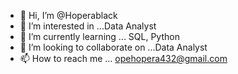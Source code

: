 - 👋 Hi, I’m @Hoperablack
- 👀 I’m interested in ...Data Analyst 
- 🌱 I’m currently learning ... SQL, Python 
- 💞️ I’m looking to collaborate on ...Data Analyst 
- 📫 How to reach me ... opehopera432@gmail.com

<!---
Hoperablack/Hoperablack is a ✨ special ✨ repository because its `README.md` (this file) appears on your GitHub profile.
You can click the Preview link to take a look at your changes.
--->
